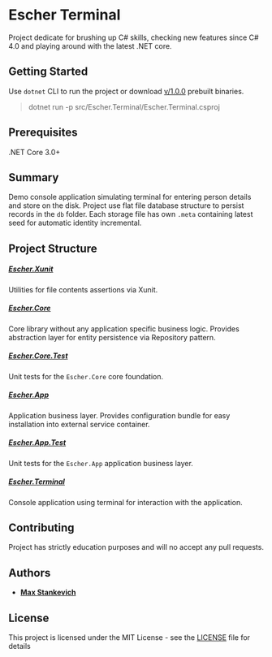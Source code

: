 # Escher Terminal

Project dedicate for brushing up C# skills, checking new features since C# 4.0 and playing around with the latest .NET core.

## Getting Started
Use `dotnet` CLI to run the project or download [v/1.0.0](https://github.com/gavar/escher-terminal/releases/download/v%2F1.0.0/escher-terminal-win.zip) prebuilt binaries.
>dotnet run -p src/Escher.Terminal/Escher.Terminal.csproj

## Prerequisites
.NET Core 3.0+

## Summary
Demo console application simulating terminal for entering person details and store on the disk.
Project use flat file database structure to persist records in the `db` folder. Each storage file has own `.meta` containing latest seed for automatic identity incremental.  

## Project Structure

##### [Escher.Xunit](src/Escher.Xunit)
Utilities for file contents assertions via Xunit.

##### [Escher.Core](src/Escher.Core) 
Core library without any application specific business logic. Provides abstraction layer for entity persistence via Repository pattern. 

##### [Escher.Core.Test](test/Escher.Core.Test) 
Unit tests for the `Escher.Core` core foundation.

##### [Escher.App](src/Escher.App) 
Application business layer. Provides configuration bundle for easy installation into external service container.

##### [Escher.App.Test](src/Escher.Core) 
Unit tests for the `Escher.App` application business layer.

##### [Escher.Terminal](src/Escher.Terminal) 
Console application using terminal for interaction with the application.

## Contributing
Project has strictly education purposes and will no accept any pull requests.

## Authors
* **[Max Stankevich](https://github.com/gavar)**

## License
This project is licensed under the MIT License - see the [LICENSE](LICENSE.md) file for details
